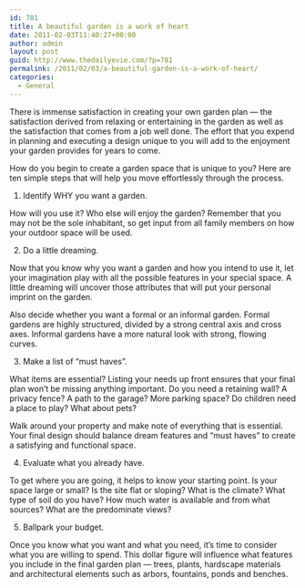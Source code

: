 ```yaml
---
id: 781
title: A beautiful garden is a work of heart
date: 2011-02-03T11:40:27+00:00
author: admin
layout: post
guid: http://www.thedailyevie.com/?p=781
permalink: /2011/02/03/a-beautiful-garden-is-a-work-of-heart/
categories:
  - General
---
```

There is immense satisfaction in creating your own garden plan &#8212; the satisfaction derived from relaxing or entertaining in the garden as well as the satisfaction that comes from a job well done. The effort that you expend in planning and executing a design unique to you will add to the enjoyment your garden provides for years to come.

How do you begin to create a garden space that is unique to you? Here are ten simple steps that will help you move effortlessly through the process.

1. Identify WHY you want a garden.
  
How will you use it? Who else will enjoy the garden? Remember that you may not be the sole inhabitant, so get input from all family members on how your outdoor space will be used.

2. Do a little dreaming.
  
Now that you know why you want a garden and how you intend to use it, let your imagination play with all the possible features in your special space. A little dreaming will uncover those attributes that will put your personal imprint on the garden.

Also decide whether you want a formal or an informal garden. Formal gardens are highly structured, divided by a strong central axis and cross axes. Informal gardens have a more natural look with strong, flowing curves.

3. Make a list of &#8220;must haves&#8221;.
  
What items are essential? Listing your needs up front ensures that your final plan won&#8217;t be missing anything important. Do you need a retaining wall? A privacy fence? A path to the garage? More parking space? Do children need a place to play? What about pets?

Walk around your property and make note of everything that is essential. Your final design should balance dream features and &#8220;must haves&#8221; to create a satisfying and functional space.

4. Evaluate what you already have.
  
To get where you are going, it helps to know your starting point. Is your space large or small? Is the site flat or sloping? What is the climate? What type of soil do you have? How much water is available and from what sources? What are the predominate views?

5. Ballpark your budget.
  
Once you know what you want and what you need, it&#8217;s time to consider what you are willing to spend. This dollar figure will influence what features you include in the final garden plan &#8212; trees, plants, hardscape materials and architectural elements such as arbors, fountains, ponds and benches.